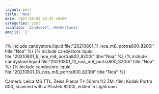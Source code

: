 ```yaml
---
layout: post
title: 'Noa'
date: 2021-08-01 22:47 +0100
categories: post
location: 'Zandvoort, Netherlands'
emojis: '🔞'
---
```


{% include candystore.liquid file:"20210801_11_noa_m8_portra800_8200i" title:"Noa" %}
{% include candystore.liquid file:"20210801_9_noa_m8_portra800_8200i" title:"Noa" %}
{% include candystore.liquid file:"20210801_10_noa_m8_portra800_8200i" title:"Noa" %}
{% include candystore.liquid file:"20210801_18_noa_m8_portra800_8200i" title:"Noa" %}

Camera: Leica M6 TTL, Zeiss Planar T\* 50mm f/2 ZM; film: Kodak Portra 800, scanned with a Plustek 8200i, edited in Lightroom
